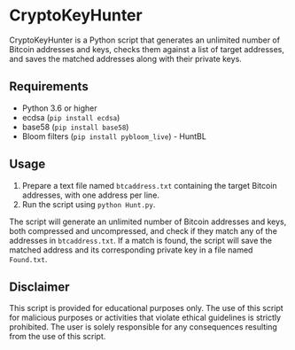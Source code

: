 # CryptoKeyHunter
CryptoKeyHunter is a Python script that generates an unlimited number of Bitcoin addresses and keys, checks them against a list of target addresses, and saves the matched addresses along with their private keys.

## Requirements

- Python 3.6 or higher
- ecdsa (`pip install ecdsa`)
- base58 (`pip install base58`)
- Bloom filters (`pip install pybloom_live`) - HuntBL

## Usage

1. Prepare a text file named `btcaddress.txt` containing the target Bitcoin addresses, with one address per line.
2. Run the script using `python Hunt.py`.

The script will generate an unlimited number of Bitcoin addresses and keys, both compressed and uncompressed, and check if they match any of the addresses in `btcaddress.txt`. If a match is found, the script will save the matched address and its corresponding private key in a file named `Found.txt`.

## Disclaimer

This script is provided for educational purposes only. The use of this script for malicious purposes or activities that violate ethical guidelines is strictly prohibited. The user is solely responsible for any consequences resulting from the use of this script.


